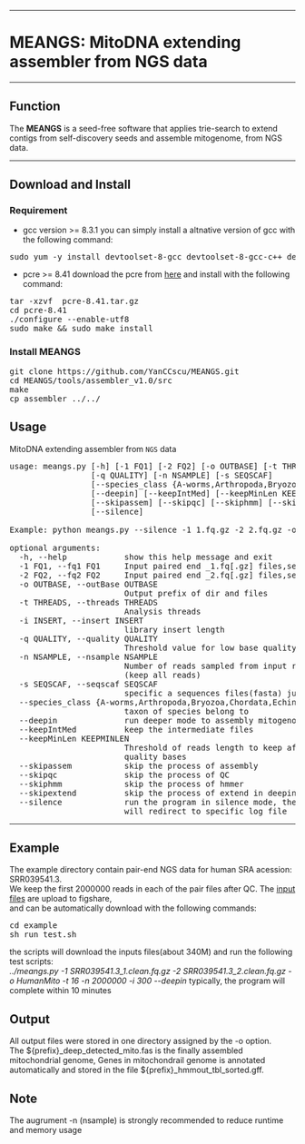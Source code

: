 
***
# MEANGS: MitoDNA extending assembler from NGS data
***
## Function  
The **MEANGS** is a seed-free software that applies trie-search to extend contigs from self-discovery seeds and assemble mitogenome, from NGS data. 
***
## Download and Install
### Requirement
* gcc version >= 8.3.1
you can simply install a altnative version of gcc with the following command:
<pre>
sudo yum -y install devtoolset-8-gcc devtoolset-8-gcc-c++ devtoolset-8-binutils
</pre>
* pcre >= 8.41
download the pcre from [here](http://ftp.cs.stanford.edu/pub/exim/pcre/pcre-8.41.tar.gz) and install with the following command:
<pre>
tar -xzvf  pcre-8.41.tar.gz
cd pcre-8.41
./configure --enable-utf8
sudo make && sudo make install
</pre>
### Install MEANGS
<pre>
git clone https://github.com/YanCCscu/MEANGS.git
cd MEANGS/tools/assembler_v1.0/src
make
cp assembler ../../
</pre>

## Usage  
MitoDNA extending assembler from `NGS` data  
<pre>
usage: meangs.py [-h] [-1 FQ1] [-2 FQ2] [-o OUTBASE] [-t THREADS] [-i INSERT]
                 [-q QUALITY] [-n NSAMPLE] [-s SEQSCAF]
                 [--species_class {A-worms,Arthropoda,Bryozoa,Chordata,Echinodermata,Mollusca,Nematoda,N-worms,Porifera-sponges}]
                 [--deepin] [--keepIntMed] [--keepMinLen KEEPMINLEN]
                 [--skipassem] [--skipqc] [--skiphmm] [--skipextend]
                 [--silence]

Example: python meangs.py --silence -1 1.fq.gz -2 2.fq.gz -o OutBase -t 16 -i 350

optional arguments:
  -h, --help            show this help message and exit
  -1 FQ1, --fq1 FQ1     Input paired end _1.fq[.gz] files,seprated by ','
  -2 FQ2, --fq2 FQ2     Input paired end _2.fq[.gz] files,seprated by ','
  -o OUTBASE, --outBase OUTBASE
                        Output prefix of dir and files
  -t THREADS, --threads THREADS
                        Analysis threads
  -i INSERT, --insert INSERT
                        library insert length
  -q QUALITY, --quality QUALITY
                        Threshold value for low base quality
  -n NSAMPLE, --nsample NSAMPLE
                        Number of reads sampled from input reads, default 0
                        (keep all reads)
  -s SEQSCAF, --seqscaf SEQSCAF
                        specific a sequences files(fasta) just for annotation
  --species_class {A-worms,Arthropoda,Bryozoa,Chordata,Echinodermata,Mollusca,Nematoda,N-worms,Porifera-sponges}
                        taxon of species belong to
  --deepin              run deeper mode to assembly mitogenome
  --keepIntMed          keep the intermediate files
  --keepMinLen KEEPMINLEN
                        Threshold of reads length to keep after remove low
                        quality bases
  --skipassem           skip the process of assembly
  --skipqc              skip the process of QC
  --skiphmm             skip the process of hmmer
  --skipextend          skip the process of extend in deepin mode
  --silence             run the program in silence mode, the standard output
                        will redirect to specific log file
</pre>
***
## Example
The example directory contain pair-end NGS data for human SRA acession: SRR039541.3.  
We keep the first 2000000 reads in each of the pair files after QC.
The [input files](https://ndownloader.figshare.com/articles/12199451/versions/2) are upload to figshare,  
and can be automatically download with the following commands:
<pre>
cd example
sh run_test.sh
</pre>
the scripts will download the inputs files(about 340M) and run the following test scripts:  
*../meangs.py -1 SRR039541.3_1.clean.fq.gz -2 SRR039541.3_2.clean.fq.gz -o HumanMito -t 16 -n 2000000 -i 300 --deepin*
typically, the program will complete within 10 minutes
## Output
All output files were stored in one directory assigned by the -o option.  
The ${prefix}_deep_detected_mito.fas is the finally assembled mitochondrial genome, 
Genes in mitochondrail genome is annotated automatically and stored in the file ${prefix}_hmmout_tbl_sorted.gff.

## Note  
The augrument -n (nsample) is strongly recommended to reduce runtime and memory usage  
